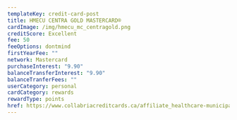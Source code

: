 ```yaml
---
templateKey: credit-card-post
title: HMECU CENTRA GOLD MASTERCARD®
cardImage: /img/hmecu_mc_centragold.png
creditScore: Excellent
fee: 50
feeOptions: dontmind
firstYearFee: ""
network: Mastercard
purchaseInterest: "9.90"
balanceTransferInterest: "9.90"
balanceTranferFees: ""
userCategory: personal
cardCategory: rewards
rewardType: points
href: https://www.collabriacreditcards.ca/affiliate_healthcare-municipal-employees-credit-union/personal-cards/pc89/card_national-centra-gold-mastercard
---
```

